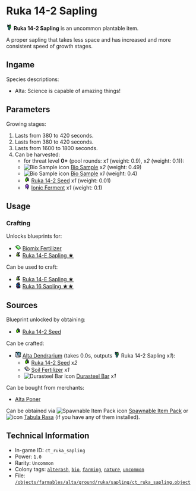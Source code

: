 # Ruka 14-2 Sapling

<img src="https://raw.githubusercontent.com/Ceterai/Enternia/main/objects/farmables/alta/ground/ruka/sapling/icon.png" alt="Ruka 14-2 Sapling icon" loading="lazy" width="auto" height="16px"/> **Ruka 14-2 Sapling** is an uncommon plantable item.

A proper sapling that takes less space and has increased and more consistent speed of growth stages.

## Ingame

Species descriptions:

- Alta: Science is capable of amazing things!

## Parameters

Growing stages:

1. Lasts from 380 to 420 seconds.
2. Lasts from 380 to 420 seconds.
3. Lasts from 1600 to 1800 seconds.
4. Can be harvested:
   - for threat level **0+** (pool rounds: x*1* (weight: 0.9), x*2* (weight: 0.1)):
   - <img src="https://starbounder.org/mediawiki/images/4/40/Bio_Sample.png" alt="Bio Sample icon" loading="lazy" width="12px" height="9px"/> [Bio Sample](https://starbounder.org/Bio_Sample) x*2* (weight: 0.49)
   - <img src="https://starbounder.org/mediawiki/images/4/40/Bio_Sample.png" alt="Bio Sample icon" loading="lazy" width="12px" height="9px"/> [Bio Sample](https://starbounder.org/Bio_Sample) x*1* (weight: 0.4)
   - <img src="https://raw.githubusercontent.com/Ceterai/Enternia/main/objects/farmables/alta/ground/ruka/icon.png" alt="Ruka 14-2 Seed icon" loading="lazy" width="auto" height="16px"/> [Ruka 14-2 Seed](https://ceterai.github.io/MyEnternia/Wiki/Ruka14-2Seed) x*1* (weight: 0.01)
   - <img src="https://raw.githubusercontent.com/Ceterai/Enternia/main/items/generic/produce/ct_ionic_sap.png" alt="Ionic Ferment icon" loading="lazy" width="auto" height="16px"/> [Ionic Ferment](https://ceterai.github.io/MyEnternia/Wiki/IonicFerment) x*1* (weight: 0.1)

## Usage

### Crafting

Unlocks blueprints for:

- <img src="https://raw.githubusercontent.com/Ceterai/Enternia/main/items/active/alta/tools/fertilize/ct_biomix_fertilizer.png" alt="Biomix Fertilizer icon" loading="lazy" width="auto" height="16px"/> [Biomix Fertilizer](https://ceterai.github.io/MyEnternia/Wiki/BiomixFertilizer)
- <img src="https://raw.githubusercontent.com/Ceterai/Enternia/main/objects/farmables/alta/ground/ruka/eco/icon.png" alt="Ruka 14-E Sapling ★ icon" loading="lazy" width="auto" height="16px"/> [Ruka 14-E Sapling ★](https://ceterai.github.io/MyEnternia/Wiki/Ruka14-ESapling)

Can be used to craft:

- <img src="https://raw.githubusercontent.com/Ceterai/Enternia/main/objects/farmables/alta/ground/ruka/eco/icon.png" alt="Ruka 14-E Sapling ★ icon" loading="lazy" width="auto" height="16px"/> [Ruka 14-E Sapling ★](https://ceterai.github.io/MyEnternia/Wiki/Ruka14-ESapling)
- <img src="https://raw.githubusercontent.com/Ceterai/Enternia/main/objects/farmables/alta/ground/ruka/boosted/icon.png" alt="Ruka 16 Sapling ★★ icon" loading="lazy" width="auto" height="16px"/> [Ruka 16 Sapling ★★](https://ceterai.github.io/MyEnternia/Wiki/Ruka16Sapling)

## Sources

Blueprint unlocked by obtaining:

- <img src="https://raw.githubusercontent.com/Ceterai/Enternia/main/objects/farmables/alta/ground/ruka/icon.png" alt="Ruka 14-2 Seed icon" loading="lazy" width="auto" height="16px"/> [Ruka 14-2 Seed](https://ceterai.github.io/MyEnternia/Wiki/Ruka14-2Seed)

Can be crafted:

- ![ ](https://raw.githubusercontent.com/Ceterai/Enternia/main/objects/alta/crafting/dendrarium/icon.png) [Alta Dendrarium](https://ceterai.github.io/MyEnternia/Wiki/AltaDendrarium) (takes 0.0s, outputs <img src="https://raw.githubusercontent.com/Ceterai/Enternia/main/objects/farmables/alta/ground/ruka/sapling/icon.png" alt="Ruka 14-2 Sapling icon" loading="lazy" width="auto" height="16px"/> Ruka 14-2 Sapling x*1*):
  - <img src="https://raw.githubusercontent.com/Ceterai/Enternia/main/objects/farmables/alta/ground/ruka/icon.png" alt="Ruka 14-2 Seed icon" loading="lazy" width="auto" height="16px"/> [Ruka 14-2 Seed](https://ceterai.github.io/MyEnternia/Wiki/Ruka14-2Seed) x*2*
  - <img src="https://raw.githubusercontent.com/Ceterai/Enternia/main/items/active/alta/tools/fertilize/ct_basic_fertilizer.png" alt="Soil Fertilizer icon" loading="lazy" width="auto" height="16px"/> [Soil Fertilizer](https://ceterai.github.io/MyEnternia/Wiki/SoilFertilizer) x*1*
  - <img src="https://starbounder.org/mediawiki/images/0/09/Durasteel_Bar.png" alt="Durasteel Bar icon" loading="lazy" width="14px" height="13px"/> [Durasteel Bar](https://starbounder.org/Durasteel_Bar) x*1*

Can be bought from merchants:

- [Alta Poner](https://ceterai.github.io/MyEnternia/Wiki/AltaPoner)

Can be obtained via <img src="https://raw.githubusercontent.com/Silverfeelin/Starbound-SpawnableItemPack/master/interface/sip/iconSmall.png" alt="Spawnable Item Pack icon" width="18" height="14"/> [Spawnable Item Pack](https://steamcommunity.com/sharedfiles/filedetails/?id=733665104) or <img src="https://steamuserimages-a.akamaihd.net/ugc/263843960696222713/3EC9A7C005541F7D577EBCB8C5736B4EFC9973D6/" alt="icon" width="8" height="12"/> [Tabula Rasa](https://community.playstarbound.com/resources/the-tabula-rasa.3222/) (if you have any of them installed).

## Technical Information

- In-game ID: `ct_ruka_sapling`
- Power: `1.0`
- Rarity: `Uncommon`
- Colony tags: [`alterash`](https://ceterai.github.io/MyEnternia/Wiki/Tags/Alterash), [`bio`](https://ceterai.github.io/MyEnternia/Wiki/Tags/Bio), [`farming`](https://ceterai.github.io/MyEnternia/Wiki/Tags/Farming), [`nature`](https://ceterai.github.io/MyEnternia/Wiki/Tags/Nature), [`uncommon`](https://ceterai.github.io/MyEnternia/Wiki/Tags/Uncommon)
- File: [`/objects/farmables/alta/ground/ruka/sapling/ct_ruka_sapling.object`](https://github.com/Ceterai/Enternia/blob/main/objects/farmables/alta/ground/ruka/sapling/ct_ruka_sapling.object)
